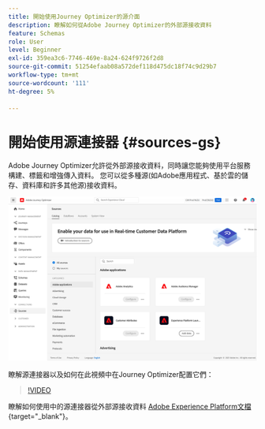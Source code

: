 ```yaml
---
title: 開始使用Journey Optimizer的源介面
description: 瞭解如何從Adobe Journey Optimizer的外部源接收資料
feature: Schemas
role: User
level: Beginner
exl-id: 359ea3c6-7746-469e-8a24-624f9726f2d8
source-git-commit: 51254efaab08a572def118d475dc18f74c9d29b7
workflow-type: tm+mt
source-wordcount: '111'
ht-degree: 5%

---
```


# 開始使用源連接器 {#sources-gs}

Adobe Journey Optimizer允許從外部源接收資料，同時讓您能夠使用平台服務構建、標籤和增強傳入資料。 您可以從多種源(如Adobe應用程式、基於雲的儲存、資料庫和許多其他源)接收資料。

![](../assets/sources-home.png)

瞭解源連接器以及如何在此視頻中在Journey Optimizer配置它們：

>[!VIDEO](https://video.tv.adobe.com/v/335919?quality=12)

瞭解如何使用中的源連接器從外部源接收資料 [Adobe Experience Platform文檔](https://experienceleague.adobe.com/docs/experience-platform/sources/home.html?lang=zh-Hant){target=&quot;_blank&quot;}。
